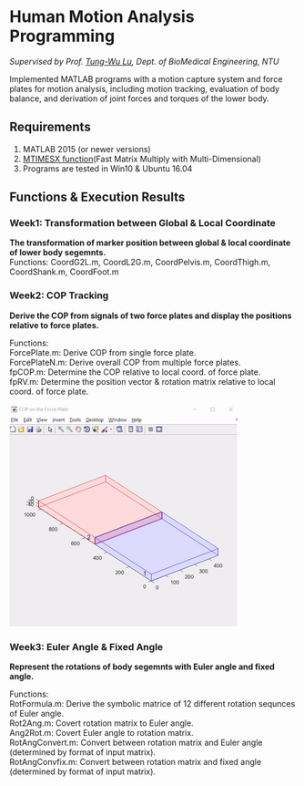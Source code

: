 # Human Motion Analysis Programming
*Supervised by Prof. [Tung-Wu Lu](http://oemal.bme.ntu.edu.tw/professor/professorE.htm), Dept. of BioMedical Engineering, NTU*

Implemented MATLAB programs with a motion capture system and force plates for motion analysis, including motion tracking, evaluation of body balance, and derivation of joint forces and torques of the lower body.

## Requirements
1. MATLAB 2015 (or newer versions)
2. [MTIMESX function](https://www.mathworks.com/matlabcentral/fileexchange/25977-mtimesx-fast-matrix-multiply-with-multi-dimensional-support)(Fast Matrix Multiply with Multi-Dimensional)
3. Programs are tested in Win10 & Ubuntu 16.04

## Functions & Execution Results
### Week1: Transformation between Global & Local Coordinate  
**The transformation of marker position between global & local coordinate of lower body segemnts.**  
Functions: CoordG2L.m, CoordL2G.m, CoordPelvis.m, CoordThigh.m, CoordShank.m, CoordFoot.m  

### Week2: COP Tracking  
**Derive the COP from signals of two force plates and display the positions relative to force plates.**  
  
Functions:  
ForcePlate.m: Derive COP from single force plate.    
ForcePlateN.m: Derive overall COP from multiple force plates.  
fpCOP.m: Determine the COP relative to local coord. of force plate.  
fpRV.m: Determine the position vector & rotation matrix relative to local coord. of force plate.  
  
![COP Tracking](/results/COP.gif) 

### Week3: Euler Angle & Fixed Angle
**Represent the rotations of body segemnts with Euler angle and fixed angle.**  
  
Functions:  
RotFormula.m: Derive the symbolic matrice of 12 different rotation sequnces of Euler angle.  
Rot2Ang.m: Covert rotation matrix to Euler angle.  
Ang2Rot.m: Covert Euler angle to rotation matrix.  
RotAngConvert.m: Convert between rotation matrix and Euler angle (determined by format of input matrix).  
RotAngConvfix.m: Convert between rotation matrix and fixed angle (determined by format of input matrix). 





